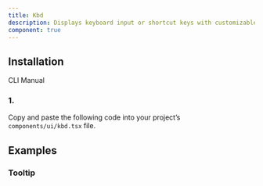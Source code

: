 ```yaml
---
title: Kbd
description: Displays keyboard input or shortcut keys with customizable styles and sizes.
component: true
---
```


## Installation

  CLI
  Manual

### 1. 
Copy and paste the following code into your project’s `components/ui/kbd.tsx` file.

## Examples

### Tooltip